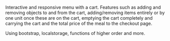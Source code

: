 Interactive and responsive menu with a cart.
Features such as adding and removing objects to and from the cart, adding/removing items entirely or by one unit once these are on the cart, emptying the cart completely and carrying the cart and the total price of the meal to the checkout page.

Using bootstrap, localstorage, functions of higher order and more.
